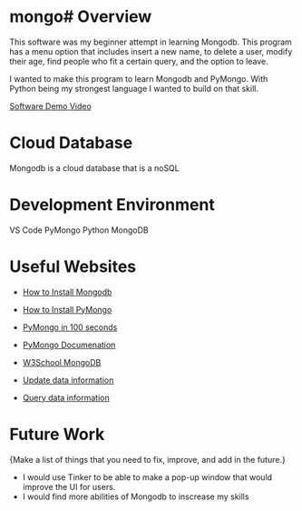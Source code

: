 # mongo# Overview

This software was my beginner attempt in learning Mongodb. This program has a menu option that includes insert a new name, to delete a user, modify their age, find people who fit a certain query, and the option to leave. 

I wanted to make this program to learn Mongodb and PyMongo. With Python being my strongest language I wanted to build on that skill. 


[Software Demo Video](https://youtu.be/2iYE-_OWQ_Y)

# Cloud Database

Mongodb is a cloud database that is a noSQL 

# Development Environment

VS Code
PyMongo
Python
MongoDB

# Useful Websites

- [How to Install Mongodb](https://www.youtube.com/watch?v=Ph1Z97X6xno)
- [How to Install PyMongo](https://pymongo.readthedocs.io/en/stable/installation.html)

- [PyMongo in 100 seconds](https://www.youtube.com/watch?v=-bt_y4Loofg)
- [PyMongo Documenation](https://pymongo.readthedocs.io/en/stable/tutorial.html)
- [W3School MongoDB](https://www.w3schools.com/python/python_mongodb_getstarted.asp)
- [Update data information](https://www.youtube.com/watch?v=eaOjrzutWV0)
- [Query data information](https://www.youtube.com/watch?v=q37X1zgcpEI)


# Future Work

{Make a list of things that you need to fix, improve, and add in the future.}

- I would use Tinker to be able to make a pop-up window that would improve the UI for users.
- I would find more abilities of Mongodb to inscrease my skills